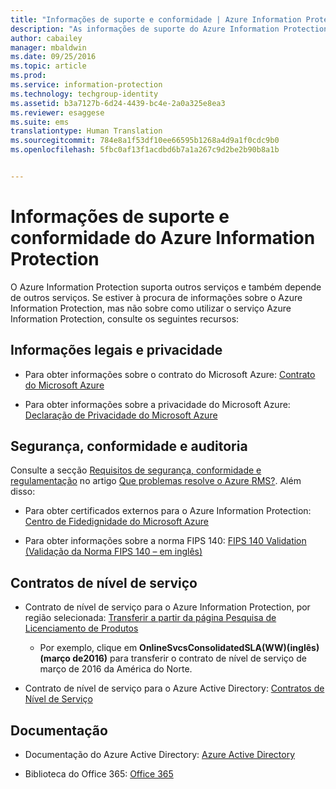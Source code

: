 ```yaml
---
title: "Informações de suporte e conformidade | Azure Information Protection"
description: "As informações de suporte do Azure Information Protection incluem informações legais, de conformidade e SLAs."
author: cabailey
manager: mbaldwin
ms.date: 09/25/2016
ms.topic: article
ms.prod: 
ms.service: information-protection
ms.technology: techgroup-identity
ms.assetid: b3a7127b-6d24-4439-bc4e-2a0a325e8ea3
ms.reviewer: esaggese
ms.suite: ems
translationtype: Human Translation
ms.sourcegitcommit: 784e8a1f53df10ee66595b1268a4d9a1f0cdc9b0
ms.openlocfilehash: 5fbc0af13f1acdbd6b7a1a267c9d2be2b90b8a1b


---
```




# Informações de suporte e conformidade do Azure Information Protection

O Azure Information Protection suporta outros serviços e também depende de outros serviços. Se estiver à procura de informações sobre o Azure Information Protection, mas não sobre como utilizar o serviço Azure Information Protection, consulte os seguintes recursos:

## Informações legais e privacidade

- Para obter informações sobre o contrato do Microsoft Azure: [Contrato do Microsoft Azure](http://azure.microsoft.com/support/legal/subscription-agreement/)

- Para obter informações sobre a privacidade do Microsoft Azure: [Declaração de Privacidade do Microsoft Azure](http://azure.microsoft.com/support/legal/privacy-statement/)

## Segurança, conformidade e auditoria

Consulte a secção [Requisitos de segurança, conformidade e regulamentação](../understand-explore/azure-rms-problems-it-solves.md#security-compliance-and-regulatory-requirements) no artigo [Que problemas resolve o Azure RMS?](../understand-explore/azure-rms-problems-it-solves.md). Além disso:

- Para obter certificados externos para o Azure Information Protection: [Centro de Fidedignidade do Microsoft Azure](http://azure.microsoft.com/support/trust-center/)

- Para obter informações sobre a norma FIPS 140: [FIPS 140 Validation (Validação da Norma FIPS 140 – em inglês)](https://technet.microsoft.com/library/security/cc750357.aspx)

## Contratos de nível de serviço

- Contrato de nível de serviço para o Azure Information Protection, por região selecionada: [Transferir a partir da página Pesquisa de Licenciamento de Produtos](http://microsoftvolumelicensing.com/DocumentSearch.aspx?Mode=3&amp;DocumentTypeId=37)

    - Por exemplo, clique em **OnlineSvcsConsolidatedSLA(WW)(inglês)(março de2016)** para transferir o contrato de nível de serviço de março de 2016 da América do Norte.

-   Contrato de nível de serviço para o Azure Active Directory: [Contratos de Nível de Serviço](http://azure.microsoft.com/support/legal/sla/)

## Documentação

- Documentação do Azure Active Directory: [Azure Active Directory](/active-directory/)

- Biblioteca do Office 365: [Office 365](http://technet.microsoft.com/library/dn127064%28v=office.14%29.aspx)




<!--HONumber=Sep16_HO4-->


